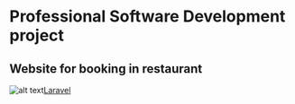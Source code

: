 # Professional Software Development project
## Website for booking in restaurant
![alt text](https://laravel.com/img/logomark.min.svg "Laravel")[Laravel](https://laravel.com)
